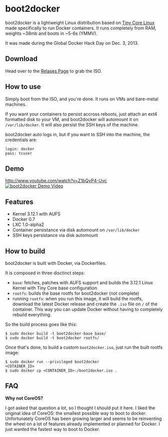 boot2docker
===========

boot2docker is a lightweight Linux distribution based on [Tiny Core Linux](http://tinycorelinux.net) made specifically to run Docker containers.
It runs completely from RAM, weights ~38mb and boots in ~5-6s (YMMV).

It was made during the Global Docker Hack Day on Dec. 3, 2013.


Download
--------
Head over to the [Relases Page](https://github.com/steeve/boot2docker/releases) to grab the ISO.


How to use
----------
Simply boot from the ISO, and you're done. It runs on VMs and bare-metal machines.

If you want your containers to persist accross reboots, just attach an ext4 formatted disk to your VM, and boot2docker will automount it on `/var/lib/docker`. It will also persist the SSH keys of the machine.

boot2docker auto logs in, but if you want to SSH into the machine, the credentials are:
```
login: docker
pass: tcuser
```

Demo
----
http://www.youtube.com/watch?v=Z1bQyP4-Uvc
[![boot2docker Demo Video](http://i.ytimg.com/vi/Z1bQyP4-Uvc/maxresdefault.jpg)](http://www.youtube.com/watch?v=Z1bQyP4-Uvc&hd=1)




Features
--------
* Kernel 3.12.1 with AUFS
* Docker 0.7
* LXC 1.0-alpha2
* Container persistance via disk automount on `/var/lib/docker`
* SSH keys persistance via disk automount


How to build
------------

boot2docker is built with Docker, via Dockerfiles.

It is composed in three disctinct steps:
* `base`: fetches, patches with AUFS support and builds the 3.12.1 Linux Kernel with Tiny Core base configuration
* `rootfs`: builds the base rootfs for boot2docker (not complete)
* running `rootfs`: when you run this image, it will build the rootfs, download the latest Docker release and create the `.iso` file on `/` of the container. This way you can update Docker without having to completely rebuild everything.

So the build process goes like this:
```
$ sudo docker build -t boot2docker-base base/
$ sudo docker build -t boot2docker rootfs/
```

Once that's done, to build a custom `boot2docker.iso`, just run the built rootfs image:
```
$ sudo docker run --privileged boot2docker
<COTAINER_ID>
$ sudo docker cp <CONTAINER_ID>:/boot2docker.iso .
```


FAQ
----

**Why not CoreOS?**

I got asked that question a lot, so I thought I should put it here. I liked the original idea of CoreOS: the smallest possible way to boot to docker. Unfortunately CoreOS has been growing larger and seems to be reinventing the wheel on a lot of features already implemented or planned for Docker. I just wanted the fastest way to boot to Docker.
